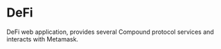 # DeFi
DeFi web application, provides several Compound protocol services and interacts with Metamask.
